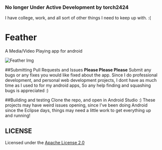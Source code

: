### No longer Under Active Development by torch2424
I have college, work, and all sort of other things I need to keep up with. :(

# Feather
A Media/Video Playing app for android

![Feather Img](https://files.aaronthedev.com/$/z2y6y)

##Submitting Pull Requests and Issues
**Please Please Please** Submit any bugs or any fixes you would like fixed about the app. 
Since I do professional development, and personal web development projects,
I dont have as much time as I used to for my android apps,
So any help finding and squashing bugs is appreciated :)

##Building and testing
Clone the repo, and open in Android Studio :) These projects may have weird issues opening, since I've been doing
Android since the Eclipse days, things may need a little work to get everything up and running!


## LICENSE

Licensed under the [Apache License 2.0](http://choosealicense.com/licenses/apache-2.0/)
